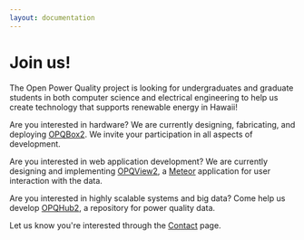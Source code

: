 ```yaml
---
layout: documentation
---
```


# Join us!

The Open Power Quality project is looking for undergraduates and graduate students in both computer science and electrical engineering to help us create technology that supports renewable energy in Hawaii!

Are you interested in hardware?  We are currently designing, fabricating, and deploying [OPQBox2](http://openpowerquality.org/opqbox2/).  We invite your participation in all aspects of development.

Are you interested in web application development? We are currently designing and implementing [OPQView2](https://github.com/openpowerquality/opqview2), a [Meteor](meteor.com) application for user interaction with the data.

Are you interested in highly scalable systems and big data?  Come help us develop [OPQHub2](https://github.com/openpowerquality/opqhub2), a repository for power quality data.

Let us know you're interested through the [Contact](contact.html) page.
